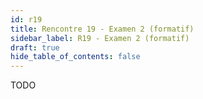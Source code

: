 ```yaml
---
id: r19
title: Rencontre 19 - Examen 2 (formatif)
sidebar_label: R19 - Examen 2 (formatif)
draft: true
hide_table_of_contents: false
---
```


TODO


